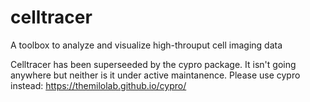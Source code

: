 # celltracer
A toolbox to analyze and visualize high-throuput cell imaging data

Celltracer has been superseeded by the cypro package. It isn't going anywhere but neither is it under active maintanence. Please use cypro instead: https://themilolab.github.io/cypro/
